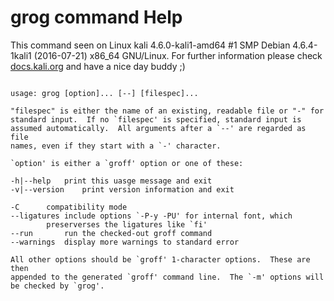 # grog command Help
 
 This command seen on Linux kali 4.6.0-kali1-amd64 #1 SMP Debian 4.6.4-1kali1 (2016-07-21) x86_64 GNU/Linux. For further information please check [docs.kali.org](docs.kali.org) and have a nice day buddy ;) 

~~~

usage: grog [option]... [--] [filespec]...

"filespec" is either the name of an existing, readable file or "-" for
standard input.  If no `filespec' is specified, standard input is
assumed automatically.  All arguments after a `--' are regarded as file
names, even if they start with a `-' character.

`option' is either a `groff' option or one of these:

-h|--help	print this uasge message and exit
-v|--version	print version information and exit

-C		compatibility mode
--ligatures	include options `-P-y -PU' for internal font, which
		preserverses the ligatures like `fi'
--run		run the checked-out groff command
--warnings	display more warnings to standard error

All other options should be `groff' 1-character options.  These are then
appended to the generated `groff' command line.  The `-m' options will
be checked by `grog'.



~~~
